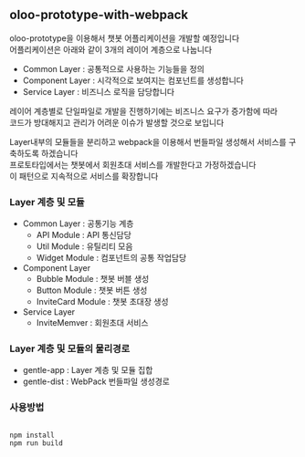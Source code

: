 ## oloo-prototype-with-webpack
oloo-prototype을 이용해서 챗봇 어플리케이션을 개발할 예정입니다    
어플리케이션은 아래와 같이 3개의 레이어 계층으로 나눕니다 

  - Common Layer : 공통적으로 사용하는 기능들을 정의
  - Component Layer : 시각적으로 보여지는 컴포넌트를 생성합니다
  - Service Layer : 비즈니스 로직을 담당합니다 


레이어 계층별로 단일파일로 개발을 진행하기에는 비즈니스 요구가 증가함에 따라    
코드가 방대해지고 관리가 어려운 이슈가 발생할 것으로 보입니다    

Layer내부의 모듈들을 분리하고 webpack을 이용해서 번들파일 생성해서 서비스를 구축하도록 하겠습니다   
프로토타입에서는 챗봇에서 회원초대 서비스를 개발한다고 가정하겠습니다    
이 패턴으로 지속적으로 서비스를 확장합니다 

### Layer 계층 및 모듈 
- Common Layer : 공통기능 계층 
  - API Module : API 통신담당 
  - Util Module : 유틸리티 모음 
  - Widget Module : 컴포넌트의 공통 작업담당 
- Component Layer
  - Bubble Module : 챗봇 버블 생성 
  - Button Module : 챗봇 버튼 생성  
  - InviteCard Module : 챗봇 초대장 생성 
- Service Layer 
  - InviteMemver : 회원초대 서비스 


### Layer 계층 및 모듈의 물리경로 
- gentle-app : Layer 계층 및 모듈 집합 
- gentle-dist : WebPack 번들파일 생성경로 


### 사용방법 
<code>
npm install
npm run build
</code>
